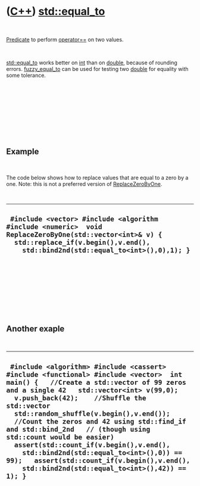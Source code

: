 



 

 

 

 

 

([C++](Cpp.htm)) [std::equal\_to](CppEqual_to.htm)
==================================================

 

[Predicate](CppPredicate.htm) to perform
[operator==](CppOperatorEqual.htm) on two values.

 

[std::equal\_to](CppEqual_to.htm) works better on [int](CppInt.htm) than
on [double](CppDouble.htm), because of rounding errors.
[fuzzy\_equal\_to](CppFuzzy_equal_to.htm) can be used for testing two
[double](CppDouble.htm) for equality with some tolerance.

 

 

 

 

 

Example
-------

 

The code below shows how to replace values that are equal to a zero by a
one. Note: this is not a preferred version of
[ReplaceZeroByOne](CppReplaceZeroByOne.htm).

 

  -----------------------------------------------------------------------------------------------------------------------------------------------------------------------------------------------
  ` #include <vector> #include <algorithm #include <numeric>  void ReplaceZeroByOne(std::vector<int>& v) {   std::replace_if(v.begin(),v.end(),     std::bind2nd(std::equal_to<int>(),0),1); }`
  -----------------------------------------------------------------------------------------------------------------------------------------------------------------------------------------------

 

 

 

 

 

Another exaple
--------------

 

  ---------------------------------------------------------------------------------------------------------------------------------------------------------------------------------------------------------------------------------------------------------------------------------------------------------------------------------------------------------------------------------------------------------------------------------------------------------------------------------------------------------------------------------------------------------------------------------------
  ` #include <algorithm> #include <cassert> #include <functional> #include <vector>  int main() {   //Create a std::vector of 99 zeros and a single 42   std::vector<int> v(99,0);   v.push_back(42);    //Shuffle the std::vector   std::random_shuffle(v.begin(),v.end());    //Count the zeros and 42 using std::find_if and std::bind_2nd   // (though using std::count would be easier)   assert(std::count_if(v.begin(),v.end(),     std::bind2nd(std::equal_to<int>(),0)) == 99);   assert(std::count_if(v.begin(),v.end(),     std::bind2nd(std::equal_to<int>(),42)) == 1); }`
  ---------------------------------------------------------------------------------------------------------------------------------------------------------------------------------------------------------------------------------------------------------------------------------------------------------------------------------------------------------------------------------------------------------------------------------------------------------------------------------------------------------------------------------------------------------------------------------------

 

 

 

 

 





 



